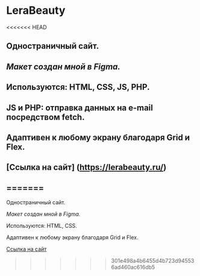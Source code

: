 # __LeraBeauty__
<<<<<<< HEAD

## Одностраничный сайт. 
## _Макет создан мной в Figma._
## Используются: HTML, CSS, JS, PHP.
## JS и PHP: отправка данных на e-mail посредством fetch.
## Адаптивен к любому экрану благодаря Grid и Flex.
## [Ссылка на сайт] (https://lerabeauty.ru/)
=======
---
Одностраничный сайт. 

_Макет создан мной в Figma._

Используются: HTML, CSS.

Адаптивен к любому экрану благодаря Grid и Flex.

[Ссылка на сайт](https://lerabeauty.ru/)
>>>>>>> 301e498a4b6455d4b723d945536ad460ac616db5
